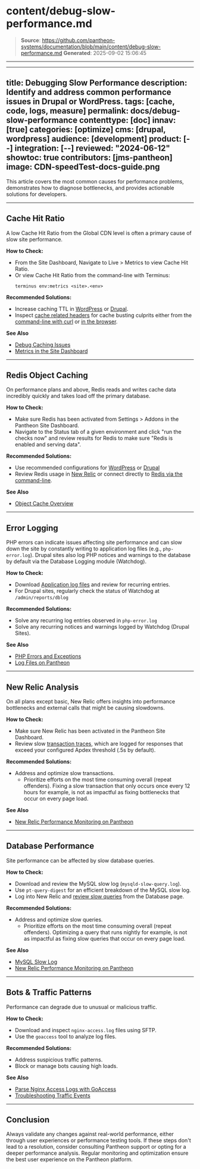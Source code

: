 # content/debug-slow-performance.md

> **Source**: https://github.com/pantheon-systems/documentation/blob/main/content/debug-slow-performance.md
> **Generated**: 2025-09-02 15:06:45

---

---
title: Debugging Slow Performance
description: Identify and address common performance issues in Drupal or WordPress.
tags: [cache, code, logs, measure]
permalink: docs/debug-slow-performance
contenttype: [doc]
innav: [true]
categories: [optimize]
cms: [drupal, wordpress]
audience: [development]
product: [--]
integration: [--]
reviewed: "2024-06-12"
showtoc: true
contributors: [jms-pantheon]
image: CDN-speedTest-docs-guide.png
---

This article covers the most common causes for performance problems, demonstrates how to diagnose bottlenecks, and provides actionable solutions for developers.
___
## Cache Hit Ratio
A low Cache Hit Ratio <Popover title="Cache Hit Ratio" content="Serving requests from cache rather than by the CMS allows visitors to experience a faster response and removes load from the site's server resources. <a href='/metrics#cache-hit-ratio'> Read more</a>." />  from the Global CDN level is often a primary cause of slow site performance.

**How to Check:**
- From the Site Dashboard, Navigate to Live > Metrics to view Cache Hit Ratio.
- Or view Cache Hit Ratio from the command-line with Terminus:
  ```bash{promptUser: user}
  terminus env:metrics <site>.<env>
  ```

**Recommended Solutions:**
- Increase caching TTL in [WordPress](/guides/wordpress-configurations/wordpress-cache-plugin#pantheon-page-cache-plugin-configuration) or [Drupal](/drupal-cache#caching).
- Inspect [cache related headers](/debug-cache/#cache-related-headers) for cache busting culprits either from the [command-line with curl](/debug-cache#debug-caching-issues) or [in the browser](/guides/global-cdn/test-global-cdn-caching/#test-global-cdn-with-browser-headers).

**See Also**
- [Debug Caching Issues](/debug-cache)
- [Metrics in the Site Dashboard](/metrics#cache-hit-ratio)
___

## Redis Object Caching
On performance plans and above, Redis reads and writes cache data incredibly quickly and takes load off the primary database.

**How to Check:**
- Make sure Redis has been activated from Settings > Addons in the Pantheon Site Dashboard.
- Navigate to the Status tab of a given environment and click "run the checks now" and review results for Redis to make sure "Redis is enabled and serving data".

**Recommended Solutions:**
- Use recommended configurations for [WordPress](/object-cache/wordpress) or [Drupal](/object-cache/drupal)  
- Review Redis usage in [New Relic](/guides/new-relic) or connect directly to [Redis via the command-line](/object-cache/cli).

**See Also**
- [Object Cache Overview](/object-cache)
___

## Error Logging
PHP errors can indicate issues affecting site performance and can slow down the site by constantly writing to application log files (e.g., `php-error.log`). Drupal sites also log PHP notices and warnings to the database by default via the Database Logging module (Watchdog).

**How to Check:**
- Download [Application log files](/guides/logs-pantheon/access-logs#application-log-files) and review for recurring entries.
- For Drupal sites, regularly check the status of Watchdog at `/admin/reports/dblog`

**Recommended Solutions:**
- Solve any recurring log entries observed in `php-error.log`
- Solve any recurring notices and warnings logged by Watchdog (Drupal Sites).

**See Also**
- [PHP Errors and Exceptions](/guides/php/php-errors)
- [Log Files on Pantheon](/guides/logs-pantheon)
___

## New Relic Analysis
On all plans except basic, New Relic offers insights into performance bottlenecks and external calls that might be causing slowdowns.

**How to Check:**
- Make sure New Relic has been activated in the Pantheon Site Dashboard.
- Review slow [transaction traces](https://docs.newrelic.com/docs/apm/transactions/transaction-traces/introduction-transaction-traces/), which are logged for responses that exceed your configured Apdex threshold (.5s by default).

**Recommended Solutions:**
- Address and optimize slow transactions.
  - Prioritize efforts on the most time consuming overall (repeat offenders). Fixing a slow transaction that only occurs once every 12 hours for example, is not as impactful as fixing bottlenecks that occur on every page load.

**See Also**
- [New Relic Performance Monitoring on Pantheon](/guides/new-relic)
___
## Database Performance
Site performance can be affected by slow database queries.

**How to Check:**
- Download and review the MySQL slow log (`mysqld-slow-query.log`).
- Use `pt-query-digest` for an efficient breakdown of the MySQL slow log.
- Log into New Relic and [review slow queries](https://docs.newrelic.com/docs/apm/apm-ui-pages/monitoring/view-slow-query-details/) from the Database page.

**Recommended Solutions:**
- Address and optimize slow queries.
  - Prioritize efforts on the most time consuming overall (repeat offenders). Optimizing a query that runs nightly for example, is not as impactful as fixing slow queries that occur on every page load.

**See Also**
- [MySQL Slow Log](/guides/mariadb-mysql/mysql-slow-log)
- [New Relic Performance Monitoring on Pantheon](/guides/new-relic)

___

## Bots & Traffic Patterns
Performance can degrade due to unusual or malicious traffic.

**How to Check:**
- Download and inspect `nginx-access.log` files using SFTP.
- Use the `goaccess` tool to analyze log files.

**Recommended Solutions:**
- Address suspicious traffic patterns.
- Block or manage bots causing high loads.

**See Also**
- [Parse Nginx Access Logs with GoAccess](/guides/logs-pantheon/nginx-access-logs)
- [Troubleshooting Traffic Events](/guides/account-mgmt/traffic/remedy)
___



## Conclusion

Always validate any changes against real-world performance, either through user experiences or performance testing tools. If these steps don't lead to a resolution, consider consulting Pantheon support or opting for a deeper performance analysis. Regular monitoring and optimization ensure the best user experience on the Pantheon platform.
